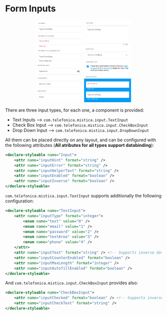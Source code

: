 # Form Inputs

<p align="center">
   <img width="30%" src="../../../../../../../../doc/images/inputs/inputs1.png" />
   <img width="30%" src="../../../../../../../../doc/images/inputs/inputs2.png" />
</p>

There are three input types, for each one, a component is provided:
* Text Inputs --> `com.telefonica.mistica.input.TextInput`
* Check Box Input --> `com.telefonica.mistica.input.CheckBoxInput`
* Drop Down Input --> `com.telefonica.mistica.input.DropDownInput`

All them can be placed directly on any layout, and can be configured with the following attributes (**All atributes for all types support databinding**):

```xml
<declare-styleable name="Input">
    <attr name="inputHint" format="string" />
    <attr name="inputError" format="string" />
    <attr name="inputHelperText" format="string" />
    <attr name="inputEnabled" format="boolean" />
    <attr name="inputInverse" format="boolean" />
</declare-styleable>
```

`com.telefonica.mistica.input.TextInput` supports additionally the following configuration:

```xml
<declare-styleable name="TextInput">
    <attr name="inputType" format="integer">
        <enum name="text" value="0" />
        <enum name="email" value="1" />
        <enum name="password" value="2" />
        <enum name="textArea" value="3" />
        <enum name="phone" value="4" />
    </attr>
    <attr name="inputText" format="string" /> <!-- Supports inverse databinding -->
    <attr name="inputCounterEnabled" format="boolean" />
    <attr name="inputMaxLength" format="integer" />
    <attr name="inputAutofillEnabled" format="boolean" />
</declare-styleable>
```

And `com.telefonica.mistica.input.CheckBoxInput` provides also:

```xml
<declare-styleable name="CheckBoxInput">
    <attr name="inputChecked" format="boolean" /> <!-- Supports inverse databinding -->
    <attr name="inputCheckText" format="string" />
</declare-styleable>
```
